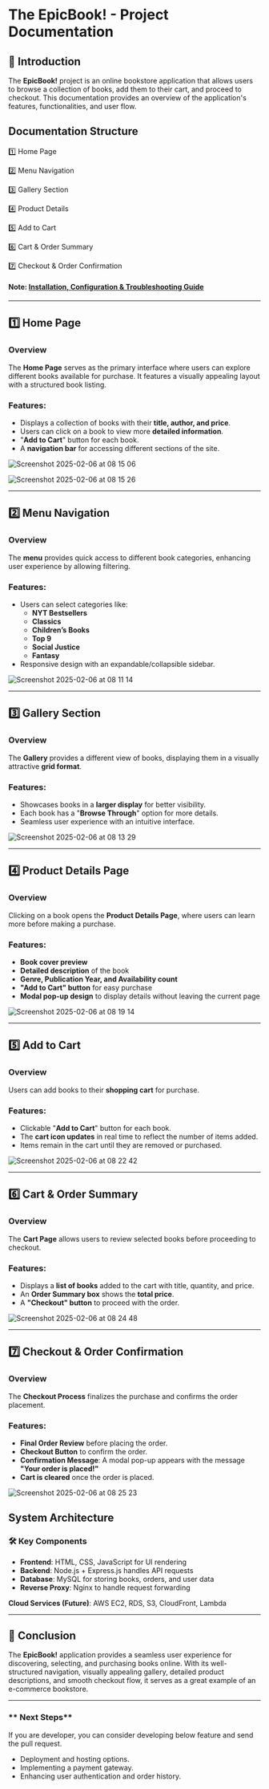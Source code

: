 # The EpicBook! - Project Documentation

## 📌 Introduction

The **EpicBook!** project is an online bookstore application that allows users to browse a collection of books, add them to their cart, and proceed to checkout. This documentation provides an overview of the application's features, functionalities, and user flow.

## Documentation Structure

1️⃣ Home Page

2️⃣ Menu Navigation

3️⃣ Gallery Section

4️⃣ Product Details

5️⃣ Add to Cart

6️⃣ Cart & Order Summary

7️⃣ Checkout & Order Confirmation

#### Note: [Installation, Configuration & Troubleshooting Guide](https://github.com/pravinmishraaws/theepicbook/blob/main/Installation%20%26%20Configuration%20Guide.md)


---

## **1️⃣ Home Page**

### **Overview**

The **Home Page** serves as the primary interface where users can explore different books available for purchase. It features a visually appealing layout with a structured book listing.

### **Features:**

- Displays a collection of books with their **title, author, and price**.
- Users can click on a book to view more **detailed information**.
- "**Add to Cart**" button for each book.
- A **navigation bar** for accessing different sections of the site.

![Screenshot 2025-02-06 at 08 15 06](https://github.com/user-attachments/assets/4aa515e7-fb05-4f57-8dd6-722a4bdab8b2)

![Screenshot 2025-02-06 at 08 15 26](https://github.com/user-attachments/assets/f915a1a5-c5a0-4249-beb1-b09ea58bef79)

---

## **2️⃣ Menu Navigation**

### **Overview**

The **menu** provides quick access to different book categories, enhancing user experience by allowing filtering.

### **Features:**

- Users can select categories like:
  - **NYT Bestsellers**
  - **Classics**
  - **Children’s Books**
  - **Top 9**
  - **Social Justice**
  - **Fantasy**
- Responsive design with an expandable/collapsible sidebar.

![Screenshot 2025-02-06 at 08 11 14](https://github.com/user-attachments/assets/6dabd639-75ee-4bd1-83c0-5d04bc042996)

---

## **3️⃣ Gallery Section**

### **Overview**

The **Gallery** provides a different view of books, displaying them in a visually attractive **grid format**.

### **Features:**

- Showcases books in a **larger display** for better visibility.
- Each book has a "**Browse Through**" option for more details.
- Seamless user experience with an intuitive interface.

![Screenshot 2025-02-06 at 08 13 29](https://github.com/user-attachments/assets/428fbf43-11fd-4b07-81cc-5dad60f2ca3e)

---

## **4️⃣ Product Details Page**

### **Overview**

Clicking on a book opens the **Product Details Page**, where users can learn more before making a purchase.

### **Features:**

- **Book cover preview**
- **Detailed description** of the book
- **Genre, Publication Year, and Availability count**
- **"Add to Cart" button** for easy purchase
- **Modal pop-up design** to display details without leaving the current page

![Screenshot 2025-02-06 at 08 19 14](https://github.com/user-attachments/assets/809d4c5c-1a51-454e-9e41-a55a3108d64a)

---

## **5️⃣ Add to Cart**

### **Overview**

Users can add books to their **shopping cart** for purchase.

### **Features:**

- Clickable "**Add to Cart**" button for each book.
- The **cart icon updates** in real time to reflect the number of items added.
- Items remain in the cart until they are removed or purchased.

![Screenshot 2025-02-06 at 08 22 42](https://github.com/user-attachments/assets/eb58f2f2-dbd5-4b8e-9448-699fde7b505e)

---

## **6️⃣ Cart & Order Summary**

### **Overview**

The **Cart Page** allows users to review selected books before proceeding to checkout.

### **Features:**

- Displays a **list of books** added to the cart with title, quantity, and price.
- An **Order Summary box** shows the **total price**.
- A **"Checkout" button** to proceed with the order.

![Screenshot 2025-02-06 at 08 24 48](https://github.com/user-attachments/assets/6bddfc9e-97d1-4723-9aad-0f9cf067fc58)

---

## **7️⃣ Checkout & Order Confirmation**

### **Overview**

The **Checkout Process** finalizes the purchase and confirms the order placement.

### **Features:**

- **Final Order Review** before placing the order.
- **Checkout Button** to confirm the order.
- **Confirmation Message**: A modal pop-up appears with the message **"Your order is placed!"**
- **Cart is cleared** once the order is placed.

![Screenshot 2025-02-06 at 08 25 23](https://github.com/user-attachments/assets/751de6c6-213f-4fa5-87c2-e8d1d3f34829)

## System Architecture

### 🛠️ Key Components

- **Frontend**: HTML, CSS, JavaScript for UI rendering
- **Backend**: Node.js + Express.js handles API requests
- **Database**: MySQL for storing books, orders, and user data
- **Reverse Proxy**: Nginx to handle request forwarding

**Cloud Services (Future)**:  AWS EC2, RDS, S3, CloudFront, Lambda

---

## 🎯 **Conclusion**

The **EpicBook!** application provides a seamless user experience for discovering, selecting, and purchasing books online. With its well-structured navigation, visually appealing gallery, detailed product descriptions, and smooth checkout flow, it serves as a great example of an e-commerce bookstore.

---

### ** Next Steps**

If you are developer, you can consider developing below feature and send the pull request.

- Deployment and hosting options.
- Implementing a payment gateway.
- Enhancing user authentication and order history.





